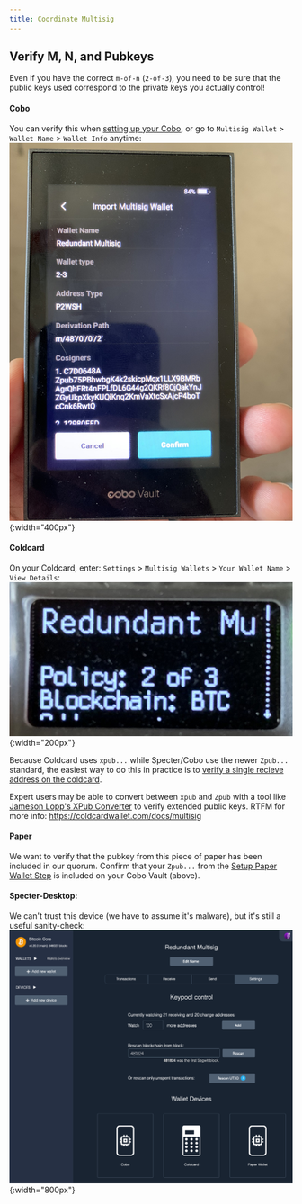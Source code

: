 ```yaml
---
title: Coordinate Multisig
---
```


## Verify M, N, and Pubkeys
Even if you have the correct `m-of-n` (`2-of-3`), you need to be sure that the public keys used correspond to the private keys you actually control!

#### Cobo
You can verify this when [setting up your Cobo](../setup-wallets/cobo), or go to `Multisig Wallet` > `Wallet Name` > `Wallet Info` anytime:  
![](/assets/img/coordinate-multisig-view-policy-cobo.jpeg){:width="400px"}

#### Coldcard
On your Coldcard, enter: `Settings` > `Multisig Wallets` > `Your Wallet Name` >  `View Details`:  
![](/assets/img/coordinate-multisig-view-policy-coldcard.jpeg){:width="200px"}

Because Coldcard uses `xpub...` while Specter/Cobo use the newer `Zpub...` standard, the easiest way to do this in practice is to [verify a single recieve address on the coldcard](../verify-receive-address/coldcard).

Expert users may be able to convert between `xpub` and `Zpub` with a tool like [Jameson Lopp's XPub Converter](https://jlopp.github.io/xpub-converter/) to verify extended public keys.
RTFM for more info: <https://coldcardwallet.com/docs/multisig>

#### Paper
We want to verify that the pubkey from this piece of paper has been included in our quorum.
Confirm that your `Zpub...` from the [Setup Paper Wallet Step](../setup-wallets/paper) is included on your Cobo Vault (above).


#### Specter-Desktop:
We can't trust this device (we have to assume it's malware), but it's still a useful sanity-check:  
![](/assets/img/coordinate-multisig-view-policy-specter.png){:width="800px"}
